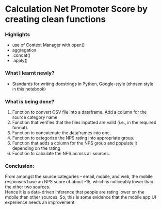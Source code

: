 # Calculation Net Promoter Score by creating clean functions


### Highlights

* use of Context Manager with open()
* aggregation
* .concat()
* .apply()



### What I learnt newly?

* Standards for writing docstrings in Python, Google-style (chosen style in this notebook)

### What is being done?

1) Function to convert CSV file into a dataframe. Add a column for the source category name. <br>
2) Function that verifies that the files inputted are valid (i.e., in the required format).<br>
3) Function to concatenate the dataframes into one.<br>
4) Function to categorize the NPS rating into appropriate group.<br>
5) Function that adds a column for the NPS group and populate it depending on the rating.<br>
6) Function to calculate the NPS across all sources.<br>
 

### Conclusion:

From amongst the source categories – email, mobile, and web, the mobile responses have an NPS score of about -15, which is noticeably lower than the other two sources. <br>
Hence it is a data-driven inference that people are rating lower on the mobile than other sources. So, this is some evidence that the mobile app UI experience needs an improvement. 
